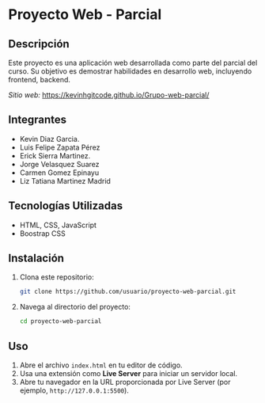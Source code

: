 # Proyecto Web - Parcial

## Descripción
Este proyecto es una aplicación web desarrollada como parte del parcial del curso. Su objetivo es demostrar habilidades en desarrollo web, incluyendo frontend, backend.

*Sitio web:* <a href="https://kevinhgitcode.github.io/Grupo-web-parcial/">https://kevinhgitcode.github.io/Grupo-web-parcial/</a>

## Integrantes
- Kevin Diaz Garcia.
- Luis Felipe Zapata Pérez
- Erick Sierra Martinez.
- Jorge Velasquez Suarez
- Carmen Gomez Epinayu
- Liz Tatiana Martinez Madrid

## Tecnologías Utilizadas
- HTML, CSS, JavaScript
- Boostrap CSS

## Instalación
1. Clona este repositorio:
   ```bash
   git clone https://github.com/usuario/proyecto-web-parcial.git
   ```
2. Navega al directorio del proyecto:
   ```bash
   cd proyecto-web-parcial
   ```

## Uso
1. Abre el archivo `index.html` en tu editor de código.
2. Usa una extensión como **Live Server** para iniciar un servidor local.
3. Abre tu navegador en la URL proporcionada por Live Server (por ejemplo, `http://127.0.0.1:5500`).

